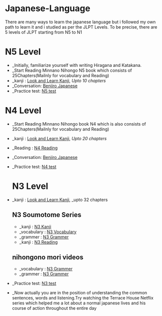 # Japanese-Language

There are many ways to learn the japanese language but i followed my own path to learn it and i studied as per the JLPT Levels.
To be precise, there are 5 levels of JLPT starting from N5 to N1

# N5 Level

 - _Initially, familiarize yourself with writing Hiragana and Katakana.
- _Start Reading Minnano Nihongo N5 book which consists of 25Chapters(Mailnly for vocabulary and Reading)
- _kanji :  [Look and Learn Kanji][1], _Upto 10 chapters_
 - _Conversation: [Benjiro Japanese][2]
 - _Practice test: [N5 test][10]
# N4 Level

- _Start Reading Minnano Nihongo book N4 which is also consists of 25Chapters(Mailnly for vocabulary and Reading)
- _kanji : [Look and Learn Kanji][1], _Upto 20 chapters_
- _Reading : [N4 Reading][3]
- _Conversation: [Benjiro Japanese][2]
- _Practice test: [N4 test][11]
  
  # N3 Level

- _kanji : [Look and Learn Kanji][1], _upto 32 chapters
  ## N3 Soumotome Series
  - _kanji : [N3 Kanji][4]
  - _vocabulary : [N3 Vocabulary][5]
  - _grammer : [N3 Grammer][6]
  - _kanji : [N3 Reading][7]
  ## nihongono mori videos
  - _vocabulary : [N3 Grammer][8]
  - _grammer : [N3 Grammer][9]
  
- _Practice test: [N3 test][12]
- _Now actually you are in the position of understanding the common sentences, words and listening.Try watching the Terrace House Netflix series which helped me a lot about a normal japanese lives and his course of action throughout the entire day
  

  
[1]: https://www.amazon.co.jp/-/en/%E5%9D%82%E9%87%8E%E6%B0%B8%E7%90%86/dp/4789013499/ref=sr_1_1?dchild=1&keywords=look+and+learn+kanji&qid=1609857283&sr=8-1
[2]: https://www.youtube.com/channel/UChBBWt5H8uZW1LSOh_aPt2Q
[3]: https://www.amazon.co.jp/-/en/%E4%BD%90%E3%80%85%E6%9C%A8%E4%BB%81%E5%AD%90/dp/4866390751/ref=sr_1_1?dchild=1&keywords=n4+jlpt&qid=1609857739&sr=8-1
[4]: https://www.amazon.co.jp/-/en/Nihongo-So-Matome-Japanese-Summary-Preparation/dp/4872177304/ref=sr_1_1?dchild=1&keywords=n3+kanji+jlpt&qid=1609858142&sr=8-1
[5]: https://www.amazon.co.jp/-/en/Nihongo-So-Matome-Japanese-Vocabulary-Preparation/dp/4872177312/ref=pd_bxgy_3/355-9074884-5824534?_encoding=UTF8&pd_rd_i=4872177312&pd_rd_r=8d40c0e3-46a1-45d6-a869-33aec770441d&pd_rd_w=8JMrE&pd_rd_wg=M6CYz&pf_rd_p=e64b0a81-ca1b-4802-bd2c-a4b65bccc76e&pf_rd_r=19MYXJ775C2N6SY5Q4SX&psc=1&refRID=19MYXJ775C2N6SY5Q4SX
[6]: https://www.amazon.co.jp/-/en/Nihongo-So-Matome-Japanese-Summary-Preparation/dp/4872177320/ref=pd_bxgy_2/355-9074884-5824534?_encoding=UTF8&pd_rd_i=4872177320&pd_rd_r=865a85cc-8afe-4ab8-b509-27f855b39b05&pd_rd_w=UAXlU&pd_rd_wg=o27Cf&pf_rd_p=e64b0a81-ca1b-4802-bd2c-a4b65bccc76e&pf_rd_r=14YM672PZY1YCZ0GW3WV&psc=1&refRID=14YM672PZY1YCZ0GW3WV
[7]: https://www.amazon.co.jp/-/en/%E4%BD%90%E3%80%85%E6%9C%A8-%E4%BB%81%E5%AD%90/dp/4872177665/ref=sr_1_1?dchild=1&keywords=jlpt+n3+reading&qid=1609858314&s=books&sr=1-1
[8]: https://www.youtube.com/playlist?list=PLINFE8v4DOhsnhC58pqjXBCSNpU66tTG8
[9]: https://www.youtube.com/playlist?list=PLINFE8v4DOhuc4Up1z-hGiqj51aGxVQIb
[10]: https://jlptsensei.com/downloads/jlpt-n5-practice-test/
[11]: https://jlptsensei.com/downloads/jlpt-n4-practice-test/
[12]: https://jlptsensei.com/downloads/jlpt-n3-practice-test/
